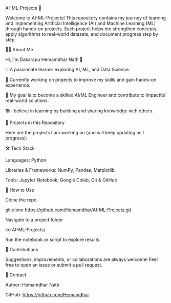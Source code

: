 AI-ML-Projects 🚀

Welcome to AI-ML-Projects!
This repository contains my journey of learning and implementing Artificial Intelligence (AI) and Machine Learning (ML) through hands-on projects. Each project helps me strengthen concepts, apply algorithms to real-world datasets, and document progress step by step.

👨‍💻 About Me

Hi, I’m Dakarapu Hemamdhar Nath 👋

💡 A passionate learner exploring AI, ML, and Data Science.

🌱 Currently working on projects to improve my skills and gain hands-on experience.

🚀 My goal is to become a skilled AI/ML Engineer and contribute to impactful real-world solutions.

📚 I believe in learning by building and sharing knowledge with others.

📌 Projects in this Repository

Here are the projects I am working on (and will keep updating as I progress):



🛠️ Tech Stack

Languages: Python

Libraries & Frameworks: NumPy, Pandas, Matplotlib, 

Tools: Jupyter Notebook, Google Colab, Git & GitHub

🚀 How to Use

Clone the repo

git clone https://github.com/Hemamdhar/AI-ML-Projects.git


Navigate to a project folder

cd AI-ML-Projects/<Name of the project>


Run the notebook or script to explore results.

🤝 Contributions

Suggestions, improvements, or collaborations are always welcome!
Feel free to open an issue or submit a pull request.

📧 Contact

Author: Hemamdhar Nath

GitHub: https://github.com/Hemamdhar


